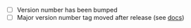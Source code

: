 - [ ] Version number has been bumped
- [ ] Major version number tag moved after release (see [docs](README.md#Versioning))
